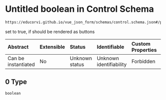 # Untitled boolean in Control Schema

```txt
https://educorvi.github.io/vue_json_form/schemas/control.schema.json#/properties/options/properties/buttons/oneOf/0
```

set to true, if should be rendered as buttons

| Abstract            | Extensible | Status         | Identifiable            | Custom Properties | Additional Properties | Access Restrictions | Defined In                                                                    |
| :------------------ | :--------- | :------------- | :---------------------- | :---------------- | :-------------------- | :------------------ | :---------------------------------------------------------------------------- |
| Can be instantiated | No         | Unknown status | Unknown identifiability | Forbidden         | Allowed               | none                | [control.schema.json*](../schemas/control.schema.json "open original schema") |

## 0 Type

`boolean`
